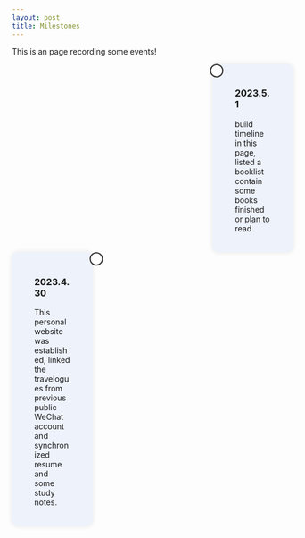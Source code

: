 ```yaml
---
layout: post
title: Milestones
---
```


This is an page recording some events!

<div id="timeline">
  <div class="timeline-item left">
  <div class="timeline-dot" style="left:0%"></div> <!-- 圆圈 -->
    <div class="timeline-card">
      <h3>2023.5.1</h3>
      <p>build timeline in this page, listed a booklist contain some books finished or plan to read</p>
    </div>
  </div>


  <div class="timeline-item right">
  <div class="timeline-dot" style="left:100%"></div> <!-- 圆圈 -->
    <div class="timeline-card">
      <h3>2023.4.30</h3>
      <p>This personal website was established, linked the travelogues from previous public WeChat account and synchronized resume and some study notes.</p>
    </div>
  </div>

</div>

<style>
  .timeline {
    position: relative;
  }
  .timeline-item {
    position: relative;
    #margin-bottom: 10px;
    padding: 20px 40px;
    background-color: rgba(100,149,237,0.1);
    border-radius: 10px;
    box-shadow: 0 0 10px rgba(0, 0, 0, 0.1);
	flex-direction: row-reverse;
  }
  .timeline-item:nth-child(odd) {
    margin-left: 360px;
	#transform: scaleX(-1);
	position: relative;
	flex-direction: row;
  }
  .timeline-item:nth-child(even) {
    margin-right: 360px;
  }
  .timeline-card {
    position: relative;
    z-index: 2;
  }
  .timeline-dot {
    position: absolute;
    top: 0%;
    transform: translateX(-20%);
    width: 20px;
    height: 20px;
    border: 2px solid #333;
    border-radius: 50%;
    background-color: #fff;
    z-index: 3;
  }
</style>
